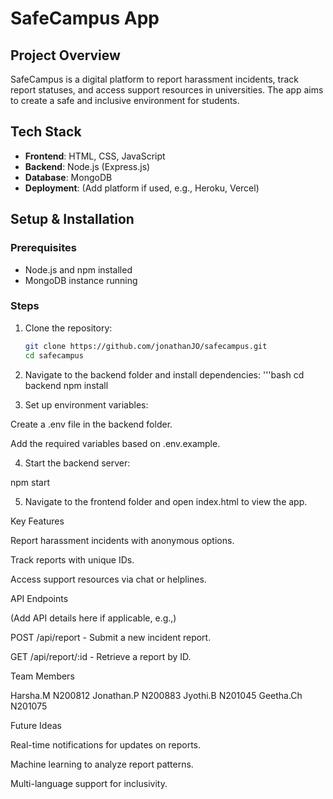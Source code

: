 # SafeCampus App

## Project Overview
SafeCampus is a digital platform to report harassment incidents, track report statuses, and access support resources in universities. The app aims to create a safe and inclusive environment for students.

## Tech Stack
- **Frontend**: HTML, CSS, JavaScript
- **Backend**: Node.js (Express.js)
- **Database**: MongoDB
- **Deployment**: (Add platform if used, e.g., Heroku, Vercel)

## Setup & Installation
### Prerequisites
- Node.js and npm installed
- MongoDB instance running

### Steps
1. Clone the repository:
   ```bash
   git clone https://github.com/jonathanJO/safecampus.git
   cd safecampus

2. Navigate to the backend folder and install dependencies:
   '''bash
      cd backend
      npm install


5. Set up environment variables:

Create a .env file in the backend folder.

Add the required variables based on .env.example.



4. Start the backend server:

npm start


5. Navigate to the frontend folder and open index.html to view the app.



Key Features

Report harassment incidents with anonymous options.

Track reports with unique IDs.

Access support resources via chat or helplines.


API Endpoints

(Add API details here if applicable, e.g.,)

POST /api/report - Submit a new incident report.

GET /api/report/:id - Retrieve a report by ID.


Team Members

Harsha.M   N200812
Jonathan.P N200883
Jyothi.B   N201045
Geetha.Ch  N201075

Future Ideas

Real-time notifications for updates on reports.

Machine learning to analyze report patterns.

Multi-language support for inclusivity.
